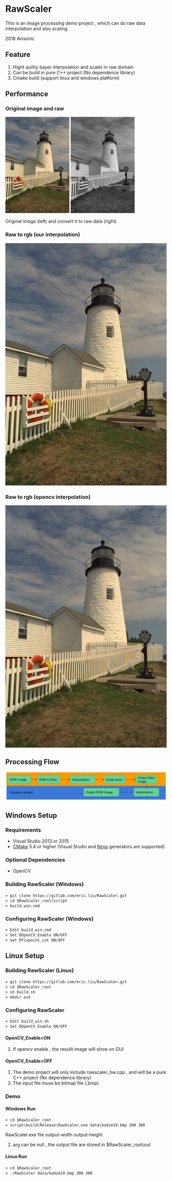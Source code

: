 # RawScaler 

This is an image processing demo project , which can do raw data interpolation and also scaling.

2018 Avisonic

## Feature 

1. Hight quility bayer interpolation and scaler in raw domain
2. Can be build in pure C++ project (No dependence library)
3. Cmake build (support linux and windows platform)

## Performance

### Original image and raw

<img width="200" src=/data/kodim19.png>
<img width="200" src=rgb2raw.png> <br>

Original image (left) and convert it to raw data (right)


### Raw to rgb (our interpolation)

![alt tag](result.png)

### Raw to rgb (opencv interpolation)

![alt tag](opencv.png)

## Processing Flow 

![alt tag](flow.png)

## Windows Setup

### Requirements

 - Visual Studio 2013 or 2015
 - [CMake](https://cmake.org/) 3.4 or higher (Visual Studio and [Ninja](https://ninja-build.org/) generators are supported)

### Optional Dependencies
 - OpenCV

### Building RawScaler (Windows)

```
> git clone https://gitlab.com/eric.liu/RawScaler.git
> cd $RawScaler_root/script
> build_win.cmd
```

### Configuring RawScaler (Windows)

```
> Edit build_win.cmd
> Set DOpenCV_Enable ON/OFF 
> Set Dfixpoint_cut ON/OFF 
```

## Linux Setup

### Building RawScaler (Linux)

```
> git clone https://gitlab.com/eric.liu/RawScaler.git
> cd $RawScaler_root
> sh build.sh
> mkdir out
```

### Configuring RawScaler

```
> Edit build_win.sh
> Set DOpenCV_Enable ON/OFF 
```

#### OpenCV_Enable=ON

1. If opencv enable , the resullt image will show on GUI 

#### OpenCV_Enable=OFF

1. The demo project will only include rawscaler_hw.cpp , and will be a pure C++ project (No dependence library)
2. The input file muse be bitmap file (.bmp)


### Demo 

#### Windows Run 

```
> cd $RawScaler_root
> script\build\Release\RawScaler.exe data\kodim19.bmp 300 300
```

RawScaler.exe file output-width output-height

1. arg can be null , the output file are stored in $RawScaler_root\out <br>

#### Linux Run

```
> cd $RawScaler_root
> ./RawScaler data/kodim19.bmp 300 300
```
